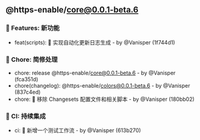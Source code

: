 ## @https-enable/core@0.0.1-beta.6

### 🚀 Features: 新功能

- feat(scripts): 🚀 实现自动化更新日志生成 - by @Vanisper (1f744d1)

### 🏡 Chore: 简修处理

- chore: release @https-enable/core@0.0.1-beta.6 - by @Vanisper (fca351d)
- chore(changelog): @https-enable/colors@0.0.1-beta.6 - by @Vanisper (837c4ed)
- chore: 🏡 移除 Changesets 配置文件和相关脚本 - by @Vanisper (180bb02)

### 🤖 CI: 持续集成

- ci: 🤖 新增一个测试工作流 - by @Vanisper (613b270)
